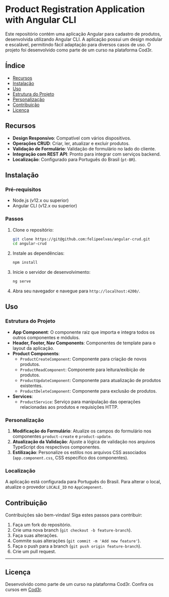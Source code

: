 # Product Registration Application with Angular CLI

Este repositório contém uma aplicação Angular para cadastro de produtos, desenvolvida utilizando Angular CLI. A aplicação possui um design modular e escalável, permitindo fácil adaptação para diversos casos de uso. O projeto foi desenvolvido como parte de um curso na plataforma Cod3r.

## Índice

- [Recursos](#recursos)
- [Instalação](#instalação)
- [Uso](#uso)
- [Estrutura do Projeto](#estrutura-do-projeto)
- [Personalização](#personalização)
- [Contribuição](#contribuição)
- [Licença](#licença)

## Recursos

- **Design Responsivo**: Compatível com vários dispositivos.
- **Operações CRUD**: Criar, ler, atualizar e excluir produtos.
- **Validação de Formulário**: Validação de formulário no lado do cliente.
- **Integração com REST API**: Pronto para integrar com serviços backend.
- **Localização**: Configurado para Português do Brasil (`pt-BR`).

## Instalação

### Pré-requisitos

- Node.js (v12.x ou superior)
- Angular CLI (v12.x ou superior)

### Passos

1. Clone o repositório:
    ```bash
    git clone https://git@github.com:felipeelvas/angular-crud.git
    cd angular-crud
    ```

2. Instale as dependências:
    ```bash
    npm install
    ```

3. Inicie o servidor de desenvolvimento:
    ```bash
    ng serve
    ```

4. Abra seu navegador e navegue para `http://localhost:4200/`.

## Uso

### Estrutura do Projeto

- **App Component**: O componente raiz que importa e integra todos os outros componentes e módulos.
- **Header, Footer, Nav Components**: Componentes de template para o layout da aplicação.
- **Product Components**: 
  - `ProductCreateComponent`: Componente para criação de novos produtos.
  - `ProductReadComponent`: Componente para leitura/exibição de produtos.
  - `ProductUpdateComponent`: Componente para atualização de produtos existentes.
  - `ProductDeleteComponent`: Componente para exclusão de produtos.
- **Services**:
  - `ProductService`: Serviço para manipulação das operações relacionadas aos produtos e requisições HTTP.

### Personalização

1. **Modificação do Formulário**: Atualize os campos do formulário nos componentes `product-create` e `product-update`.
2. **Atualização da Validação**: Ajuste a lógica de validação nos arquivos TypeScript dos respectivos componentes.
3. **Estilização**: Personalize os estilos nos arquivos CSS associados (`app.component.css`, CSS específico dos componentes).

### Localização

A aplicação está configurada para Português do Brasil. Para alterar o local, atualize o provedor `LOCALE_ID` no `AppComponent`.

## Contribuição

Contribuições são bem-vindas! Siga estes passos para contribuir:

1. Faça um fork do repositório.
2. Crie uma nova branch (`git checkout -b feature-branch`).
3. Faça suas alterações.
4. Commite suas alterações (`git commit -m 'Add new feature'`).
5. Faça o push para a branch (`git push origin feature-branch`).
6. Crie um pull request.

---
## Licença

Desenvolvido como parte de um curso na plataforma Cod3r. Confira os cursos em [Cod3r](https://www.cod3r.com.br/).
